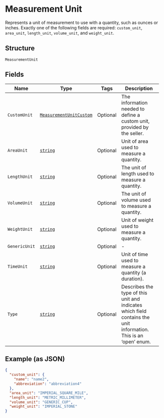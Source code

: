 
# Measurement Unit

Represents a unit of measurement to use with a quantity, such as ounces
or inches. Exactly one of the following fields are required: `custom_unit`,
`area_unit`, `length_unit`, `volume_unit`, and `weight_unit`.

## Structure

`MeasurementUnit`

## Fields

| Name | Type | Tags | Description |
|  --- | --- | --- | --- |
| `CustomUnit` | [`MeasurementUnitCustom`](../../doc/models/measurement-unit-custom.md) | Optional | The information needed to define a custom unit, provided by the seller. |
| `AreaUnit` | [`string`](../../doc/models/measurement-unit-area.md) | Optional | Unit of area used to measure a quantity. |
| `LengthUnit` | [`string`](../../doc/models/measurement-unit-length.md) | Optional | The unit of length used to measure a quantity. |
| `VolumeUnit` | [`string`](../../doc/models/measurement-unit-volume.md) | Optional | The unit of volume used to measure a quantity. |
| `WeightUnit` | [`string`](../../doc/models/measurement-unit-weight.md) | Optional | Unit of weight used to measure a quantity. |
| `GenericUnit` | [`string`](../../doc/models/measurement-unit-generic.md) | Optional | - |
| `TimeUnit` | [`string`](../../doc/models/measurement-unit-time.md) | Optional | Unit of time used to measure a quantity (a duration). |
| `Type` | [`string`](../../doc/models/measurement-unit-unit-type.md) | Optional | Describes the type of this unit and indicates which field contains the unit information. This is an ‘open’ enum. |

## Example (as JSON)

```json
{
  "custom_unit": {
    "name": "name2",
    "abbreviation": "abbreviation4"
  },
  "area_unit": "IMPERIAL_SQUARE_MILE",
  "length_unit": "METRIC_MILLIMETER",
  "volume_unit": "GENERIC_CUP",
  "weight_unit": "IMPERIAL_STONE"
}
```

